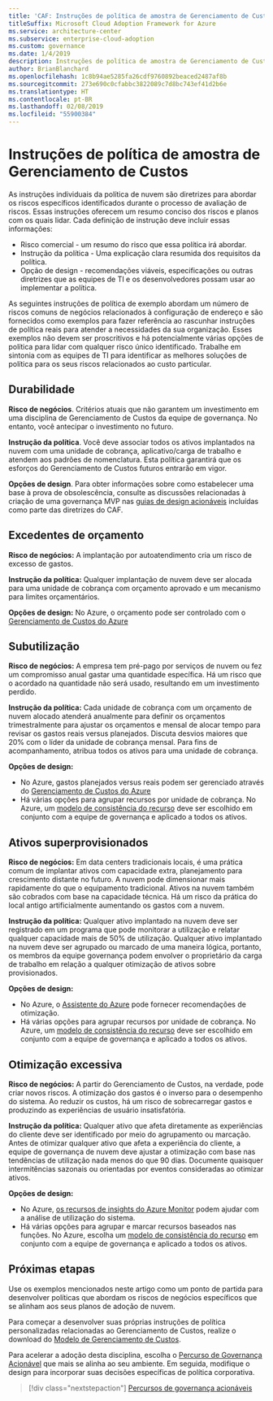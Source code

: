 ```yaml
---
title: 'CAF: Instruções de política de amostra de Gerenciamento de Custos'
titleSuffix: Microsoft Cloud Adoption Framework for Azure
ms.service: architecture-center
ms.subservice: enterprise-cloud-adoption
ms.custom: governance
ms.date: 1/4/2019
description: Instruções de política de amostra de Gerenciamento de Custos
author: BrianBlanchard
ms.openlocfilehash: 1c8b94ae5285fa26cdf9760892beaced2487af8b
ms.sourcegitcommit: 273e690c0cfabbc3822089c7d8bc743ef41d2b6e
ms.translationtype: HT
ms.contentlocale: pt-BR
ms.lasthandoff: 02/08/2019
ms.locfileid: "55900384"
---
```

# <a name="cost-management-sample-policy-statements"></a>Instruções de política de amostra de Gerenciamento de Custos

As instruções individuais da política de nuvem são diretrizes para abordar os riscos específicos identificados durante o processo de avaliação de riscos. Essas instruções oferecem um resumo conciso dos riscos e planos com os quais lidar. Cada definição de instrução deve incluir essas informações:

- Risco comercial - um resumo do risco que essa política irá abordar.
- Instrução da política - Uma explicação clara resumida dos requisitos da política.
- Opção de design - recomendações viáveis, especificações ou outras diretrizes que as equipes de TI e os desenvolvedores possam usar ao implementar a política.

As seguintes instruções de política de exemplo abordam um número de riscos comuns de negócios relacionados à configuração de endereço e são fornecidos como exemplos para fazer referência ao rascunhar instruções de política reais para atender a necessidades da sua organização. Esses exemplos não devem ser proscritivos e há potencialmente várias opções de política para lidar com qualquer risco único identificado. Trabalhe em sintonia com as equipes de TI para identificar as melhores soluções de política para os seus riscos relacionados ao custo particular.  

## <a name="future-proofing"></a>Durabilidade

**Risco de negócios**. Critérios atuais que não garantem um investimento em uma disciplina de Gerenciamento de Custos da equipe de governança. No entanto, você antecipar o investimento no futuro.

**Instrução da política**. Você deve associar todos os ativos implantados na nuvem com uma unidade de cobrança, aplicativo/carga de trabalho e atendem aos padrões de nomenclatura. Esta política garantirá que os esforços do Gerenciamento de Custos futuros entrarão em vigor.

**Opções de design**. Para obter informações sobre como estabelecer uma base à prova de obsolescência, consulte as discussões relacionadas à criação de uma governança MVP nas [guias de design acionáveis](../journeys/overview.md) incluídas como parte das diretrizes do CAF.

## <a name="budget-overruns"></a>Excedentes de orçamento

**Risco de negócios:** A implantação por autoatendimento cria um risco de excesso de gastos.

**Instrução da política:** Qualquer implantação de nuvem deve ser alocada para uma unidade de cobrança com orçamento aprovado e um mecanismo para limites orçamentários.

**Opções de design:** No Azure, o orçamento pode ser controlado com o [Gerenciamento de Custos do Azure](/azure/cost-management/manage-budgets)

## <a name="underutilization"></a>Subutilização

**Risco de negócios:** A empresa tem pré-pago por serviços de nuvem ou fez um compromisso anual gastar uma quantidade específica. Há um risco que o acordado na quantidade não será usado, resultando em um investimento perdido.

**Instrução da política:** Cada unidade de cobrança com um orçamento de nuvem alocado atenderá anualmente para definir os orçamentos trimestralmente para ajustar os orçamentos e mensal de alocar tempo para revisar os gastos reais versus planejados. Discuta desvios maiores que 20% com o líder da unidade de cobrança mensal. Para fins de acompanhamento, atribua todos os ativos para uma unidade de cobrança.

**Opções de design:**

- No Azure, gastos planejados versus reais podem ser gerenciado através do [Gerenciamento de Custos do Azure](/azure/cost-management/quick-acm-cost-analysis)
- Há várias opções para agrupar recursos por unidade de cobrança. No Azure, um [modelo de consistência do recurso](../../decision-guides/resource-consistency/overview.md) deve ser escolhido em conjunto com a equipe de governança e aplicado a todos os ativos.

## <a name="overprovisioned-assets"></a>Ativos superprovisionados

**Risco de negócios:** Em data centers tradicionais locais, é uma prática comum de implantar ativos com capacidade extra, planejamento para crescimento distante no futuro. A nuvem pode dimensionar mais rapidamente do que o equipamento tradicional. Ativos na nuvem também são cobrados com base na capacidade técnica. Há um risco da prática do local antigo artificialmente aumentando os gastos com a nuvem.

**Instrução da política:** Qualquer ativo implantado na nuvem deve ser registrado em um programa que pode monitorar a utilização e relatar qualquer capacidade mais de 50% de utilização. Qualquer ativo implantado na nuvem deve ser agrupado ou marcado de uma maneira lógica, portanto, os membros da equipe governança podem envolver o proprietário da carga de trabalho em relação a qualquer otimização de ativos sobre provisionados.

**Opções de design:**

- No Azure, o [Assistente do Azure](/azure/advisor/advisor-cost-recommendations) pode fornecer recomendações de otimização.
- Há várias opções para agrupar recursos por unidade de cobrança. No Azure, um [modelo de consistência do recurso](../../decision-guides/resource-consistency/overview.md) deve ser escolhido em conjunto com a equipe de governança e aplicado a todos os ativos.

## <a name="overoptimization"></a>Otimização excessiva

**Risco de negócios:** A partir do Gerenciamento de Custos, na verdade, pode criar novos riscos. A otimização dos gastos é o inverso para o desempenho do sistema. Ao reduzir os custos, há um risco de sobrecarregar gastos e produzindo as experiências de usuário insatisfatória.

**Instrução da política:** Qualquer ativo que afeta diretamente as experiências do cliente deve ser identificado por meio do agrupamento ou marcação. Antes de otimizar qualquer ativo que afeta a experiência do cliente, a equipe de governança de nuvem deve ajustar a otimização com base nas tendências de utilização nada menos do que 90 dias. Documente quaisquer intermitências sazonais ou orientadas por eventos consideradas ao otimizar ativos.

**Opções de design:**

- No Azure, [os recursos de insights do Azure Monitor](/azure/azure-monitor/insights/vminsights-performance) podem ajudar com a análise de utilização do sistema.
- Há várias opções para agrupar e marcar recursos baseados nas funções. No Azure, escolha um [modelo de consistência do recurso](../../decision-guides/resource-consistency/overview.md) em conjunto com a equipe de governança e aplicado a todos os ativos.

## <a name="next-steps"></a>Próximas etapas

Use os exemplos mencionados neste artigo como um ponto de partida para desenvolver políticas que abordam os riscos de negócios específicos que se alinham aos seus planos de adoção de nuvem.

Para começar a desenvolver suas próprias instruções de política personalizadas relacionadas ao Gerenciamento de Custos, realize o download do [Modelo de Gerenciamento de Custos](template.md).

Para acelerar a adoção desta disciplina, escolha o [Percurso de Governança Acionável](../journeys/overview.md) que mais se alinha ao seu ambiente. Em seguida, modifique o design para incorporar suas decisões específicas de política corporativa.

> [!div class="nextstepaction"]
> [Percursos de governança acionáveis](../journeys/overview.md)
